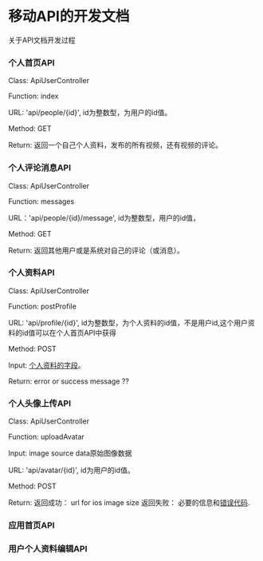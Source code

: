 移动API的开发文档
==================

关于API文档开发过程

### 个人首页API

  Class: ApiUserController
  
  Function: index
  
  URL: 'api/people/{id}', id为整数型，为用户的id值。
  
  Method: GET
  
  Return: 返回一个自己个人资料，发布的所有视频，还有视频的评论。
  
### 个人评论消息API
  Class: ApiUserController
  
  Function: messages
  
  URL：'api/people/{id}/message', id为整数型，用户的id值，
  
  Method: GET
  
  Return: 返回其他用户或是系统对自己的评论（或消息）。
  
### 个人资料API
  
  Class: ApiUserController
  
  Function: postProfile
  
  URL: 'api/profile/{id}', id为整数型，为个人资料的id值，不是用户id,这个用户资料的id值可以在个人首页API中获得

  Method: POST
  
  Input: [个人资料的字段](https://github.com/wingeek/miao-docs/blob/master/models/profile.md)。
  
  Return: error or success message ??
  
### 个人头像上传API

  Class: ApiUserController
  
  Function: uploadAvatar
  
  Input: image source data原始图像数据
  
  URL: 'api/avatar/{id}', id为用户的id值。
  
  Method: POST
  
  Return: 返回成功： url for ios image size
          返回失败： 必要的信息和[错误代码](https://github.com/wingeek/miao-docs/edit/master/errorcodes.md).
          

### 应用首页API


### 用户个人资料编辑API

